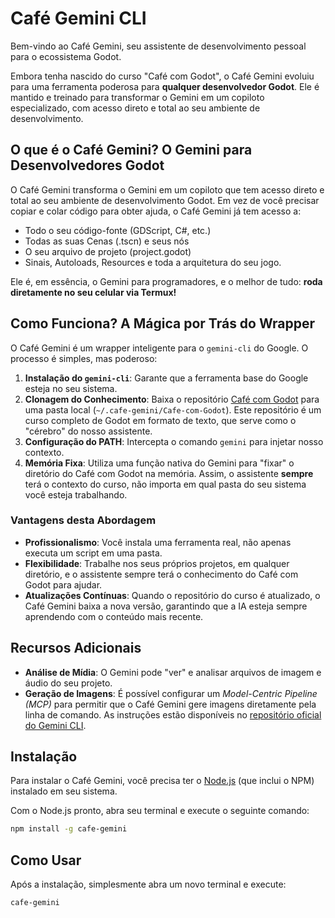# Café Gemini CLI

Bem-vindo ao Café Gemini, seu assistente de desenvolvimento pessoal para o ecossistema Godot.

Embora tenha nascido do curso "Café com Godot", o Café Gemini evoluiu para uma ferramenta poderosa para **qualquer desenvolvedor Godot**. Ele é mantido e treinado para transformar o Gemini em um copiloto especializado, com acesso direto e total ao seu ambiente de desenvolvimento.

## O que é o Café Gemini? O Gemini para Desenvolvedores Godot

O Café Gemini transforma o Gemini em um copiloto que tem acesso direto e total ao seu ambiente de desenvolvimento Godot. Em vez de você precisar copiar e colar código para obter ajuda, o Café Gemini já tem acesso a:

-   Todo o seu código-fonte (GDScript, C#, etc.)
-   Todas as suas Cenas (.tscn) e seus nós
-   O seu arquivo de projeto (project.godot)
-   Sinais, Autoloads, Resources e toda a arquitetura do seu jogo.

Ele é, em essência, o Gemini para programadores, e o melhor de tudo: **roda diretamente no seu celular via Termux!**

## Como Funciona? A Mágica por Trás do Wrapper

O Café Gemini é um wrapper inteligente para o `gemini-cli` do Google. O processo é simples, mas poderoso:

1.  **Instalação do `gemini-cli`**: Garante que a ferramenta base do Google esteja no seu sistema.
2.  **Clonagem do Conhecimento**: Baixa o repositório [Café com Godot](https://github.com/Cafe-GameDev/Cafe-com-Godot) para uma pasta local (`~/.cafe-gemini/Cafe-com-Godot`). Este repositório é um curso completo de Godot em formato de texto, que serve como o "cérebro" do nosso assistente.
3.  **Configuração do PATH**: Intercepta o comando `gemini` para injetar nosso contexto.
4.  **Memória Fixa**: Utiliza uma função nativa do Gemini para "fixar" o diretório do Café com Godot na memória. Assim, o assistente **sempre** terá o contexto do curso, não importa em qual pasta do seu sistema você esteja trabalhando.

### Vantagens desta Abordagem

-   **Profissionalismo**: Você instala uma ferramenta real, não apenas executa um script em uma pasta.
-   **Flexibilidade**: Trabalhe nos seus próprios projetos, em qualquer diretório, e o assistente sempre terá o conhecimento do Café com Godot para ajudar.
-   **Atualizações Contínuas**: Quando o repositório do curso é atualizado, o Café Gemini baixa a nova versão, garantindo que a IA esteja sempre aprendendo com o conteúdo mais recente.

## Recursos Adicionais

-   **Análise de Mídia**: O Gemini pode "ver" e analisar arquivos de imagem e áudio do seu projeto.
-   **Geração de Imagens**: É possível configurar um *Model-Centric Pipeline (MCP)* para permitir que o Café Gemini gere imagens diretamente pela linha de comando. As instruções estão disponíveis no [repositório oficial do Gemini CLI](https://github.com/google/gemini-cli).

## Instalação

Para instalar o Café Gemini, você precisa ter o [Node.js](https://nodejs.org/) (que inclui o NPM) instalado em seu sistema.

Com o Node.js pronto, abra seu terminal e execute o seguinte comando:

```bash
npm install -g cafe-gemini
```

## Como Usar

Após a instalação, simplesmente abra um novo terminal e execute:

```bash
cafe-gemini
```